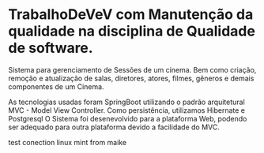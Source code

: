 # TrabalhoDeVeV com Manutenção da qualidade na disciplina de Qualidade de software.
Sistema para gerenciamento de Sessões de um cinema.
Bem como criação, remoção e atualização de salas, diretores, atores, filmes, gêneros e demais componentes de um Cinema.

As tecnologias usadas foram SpringBoot utilizando o padrão arquitetural MVC - Model View Controller. 
Como persistência, utilizamos Hibernate e Postgresql
O Sistema foi desenevolvido para a plataforma Web, podendo ser adequado para outra plataforma devido a facilidade do MVC.

test conection linux mint from maike
